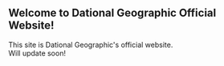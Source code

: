 ## Welcome to Dational Geographic Official Website!

This site is Dational Geographic's official website.
<br>Will update soon!
